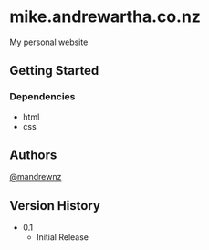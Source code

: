 # mike.andrewartha.co.nz

My personal website

## Getting Started

### Dependencies

* html
* css

## Authors

[@mandrewnz](https://twitter.com/mandrewnz)

## Version History

* 0.1
    * Initial Release
